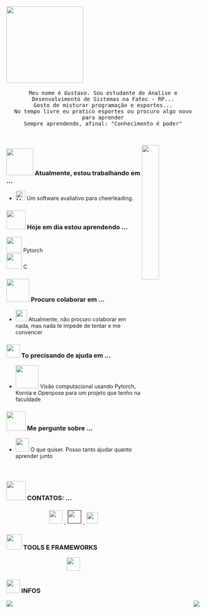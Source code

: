 ## <img src="https://raw.githubusercontent.com/alexnaiman/alexnaiman/master/resources/welcomeglitch.gif" width="200px" />

<p align="center" >
  <samp>
    Meu nome é <em>Gustavo</em>. Sou estudante de Ánalise e Desenvolvimento de Sistemas na Fatec - RP... 
  <br/> Gosto de misturar programação e esportes...
      <br/>
No tempo livre eu pratico esportes ou procuro algo novo para aprender
          <br/>
Sempre aprendendo, afinal: "Conhecimento é poder"
  </samp>
  <br/>
  <br/>
  <br/>
</p>

<img src="https://media.tenor.com/images/df8c44a1d20ab367fdcb21880985fd33/tenor.gif" align="right"  width="30%"/>

### <img src="https://raw.githubusercontent.com/alexnaiman/alexnaiman/master/resources/PusheenCompute.gif" width="70px" /> Atualmente, estou trabalhando em ...
- <img src="https://raw.githubusercontent.com/Tarikul-Islam-Anik/Animated-Fluent-Emojis/master/Emojis/People%20with%20activities/Man%20Cartwheeling%20Light%20Skin%20Tone.png" alt="Man Cartwheeling Light Skin Tone" width="25" height="25" />  Um software avaliativo para cheerleading.  
### <img src="https://raw.githubusercontent.com/alexnaiman/alexnaiman/master/resources/Confused_Dog.gif" height="50px" /> Hoje em dia estou aprendendo ...
<img src="https://skillicons.dev/icons?i=pytorch"  width="40px"/> Pytorch <br/>
<img src="https://skillicons.dev/icons?i=c"  width="40px"/> C
### <img src="https://raw.githubusercontent.com/alexnaiman/alexnaiman/master/resources/pug_dance.gif" width="60px" /> Procuro colaborar em ...
- <img src="https://raw.githubusercontent.com/alexnaiman/alexnaiman/master/resources/open_source.png" height="30px" /> Atualmente, não procuro colaborar em nada, mas nada te impede de tentar e me convencer

### <img src="https://raw.githubusercontent.com/alexnaiman/alexnaiman/master/resources/party_parrot.gif" height="35px" /> To precisando de ajuda em ...
- <img src="https://raw.githubusercontent.com/alexnaiman/alexnaiman/master/resources/cool_duck.gif" width="60px" /> Visão computacional usando Pytorch, Kornia e Openpose para um projeto que tenho na faculdade

### <img src="https://raw.githubusercontent.com/alexnaiman/alexnaiman/master/resources/question.png" width="50px" />  Me pergunte sobre ...
- <img src="https://raw.githubusercontent.com/alexnaiman/alexnaiman/master/resources/chat.gif" height="35px" /> O que quiser. Posso tanto ajudar quanto aprender junto <br/> <br/> <br/>
### <img src="https://raw.githubusercontent.com/alexnaiman/alexnaiman/master/resources/bongocat.gif" width="50px" /> CONTATOS: ...
<p align="center">
  <a href="https://www.instagram.com/belotti_machado">
    <img src="https://raw.githubusercontent.com/alexnaiman/alexnaiman/master/resources/instagram.webp" height="35px" style="margin: 5px;" />
  </a>
  <a href="">
    <img src="https://raw.githubusercontent.com/alexnaiman/alexnaiman/master/resources/linkedin.webp" height="35px" style="margin: 5px;" />
  </a>
  <a href="mailto:gustavobmluiz55@gmail.com">
    <img src="https://raw.githubusercontent.com/alexnaiman/alexnaiman/master/resources/gmail.png" height="30px" style="margin: 5px;" />
  </a>
</p>

### <img src="https://raw.githubusercontent.com/alexnaiman/alexnaiman/master/resources/pickaxe.png" width="40px" /> TOOLS E FRAMEWORKS
<p align="center">
    <img src="https://raw.githubusercontent.com/alexnaiman/alexnaiman/master/resources/dev/python.svg" height="35px" style="vertical-align:top margin:6px 4px" />
      
             
             
</p>

### <img src="https://raw.githubusercontent.com/alexnaiman/alexnaiman/master/resources/stats.png" width="35px" /> INFOS


<p align="right">
<img align="left" src="https://github-readme-stats.vercel.app/api?username=Belots-Belots&theme=tokyonight&show_icons=true" />

<img  float="right" src="https://github-readme-stats.vercel.app/api/top-langs/?username=Belots-Belots&theme=tokyonight&show_icons=true" />

</p>

